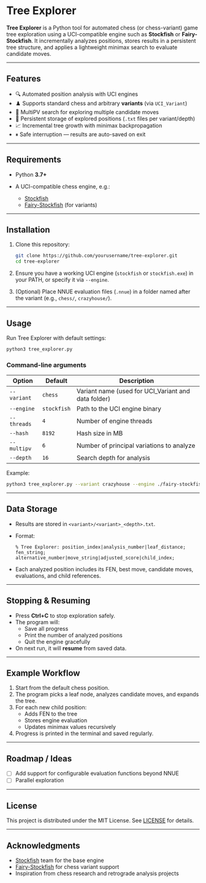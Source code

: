 # Tree Explorer

**Tree Explorer** is a Python tool for automated chess (or chess-variant) game tree exploration using a UCI-compatible engine such as **Stockfish** or **Fairy-Stockfish**.
It incrementally analyzes positions, stores results in a persistent tree structure, and applies a lightweight minimax search to evaluate candidate moves.

---

## Features

* 🔍 Automated position analysis with UCI engines
* ♟️ Supports standard chess and arbitrary **variants** (via `UCI_Variant`)
* 🧠 MultiPV search for exploring multiple candidate moves
* 💾 Persistent storage of explored positions (`.txt` files per variant/depth)
* 📈 Incremental tree growth with minimax backpropagation
* ⏸ Safe interruption — results are auto-saved on exit

---

## Requirements

* Python **3.7+**
* A UCI-compatible chess engine, e.g.:

  * [Stockfish](https://stockfishchess.org/download/)
  * [Fairy-Stockfish](https://github.com/fairy-stockfish/Fairy-Stockfish) (for variants)

---

## Installation

1. Clone this repository:

   ```bash
   git clone https://github.com/yourusername/tree-explorer.git
   cd tree-explorer
   ```

2. Ensure you have a working UCI engine (`stockfish` or `stockfish.exe`) in your PATH, or specify it via `--engine`.

3. (Optional) Place NNUE evaluation files (`.nnue`) in a folder named after the variant (e.g., `chess/`, `crazyhouse/`).

---

## Usage

Run Tree Explorer with default settings:

```bash
python3 tree_explorer.py
```

### Command-line arguments

| Option      | Default     | Description                                          |
| ----------- | ----------- | ---------------------------------------------------- |
| `--variant` | `chess`     | Variant name (used for UCI\_Variant and data folder) |
| `--engine`  | `stockfish` | Path to the UCI engine binary                        |
| `--threads` | `4`         | Number of engine threads                             |
| `--hash`    | `8192`      | Hash size in MB                                      |
| `--multipv` | `6`         | Number of principal variations to analyze            |
| `--depth`   | `16`        | Search depth for analysis                            |

Example:

```bash
python3 tree_explorer.py --variant crazyhouse --engine ./fairy-stockfish --threads 8 --hash 16384 --multipv 8 --depth 20
```

---

## Data Storage

* Results are stored in `<variant>/<variant>_<depth>.txt`.
* Format:

  ```
  % Tree Explorer: position_index|analysis_number|leaf_distance; fen_string; alternative_number|move_string|adjusted_score|child_index;
  ```
* Each analyzed position includes its FEN, best move, candidate moves, evaluations, and child references.

---

## Stopping & Resuming

* Press **Ctrl+C** to stop exploration safely.
* The program will:
  * Save all progress
  * Print the number of analyzed positions
  * Quit the engine gracefully
* On next run, it will **resume** from saved data.

---

## Example Workflow

1. Start from the default chess position.
2. The program picks a leaf node, analyzes candidate moves, and expands the tree.
3. For each new child position:
   * Adds FEN to the tree
   * Stores engine evaluation
   * Updates minimax values recursively
4. Progress is printed in the terminal and saved regularly.

---

## Roadmap / Ideas

* [ ] Add support for configurable evaluation functions beyond NNUE
* [ ] Parallel exploration

---

## License

This project is distributed under the MIT License.
See [LICENSE](LICENSE) for details.

---

## Acknowledgments

* [Stockfish](https://stockfishchess.org/) team for the base engine
* [Fairy-Stockfish](https://github.com/fairy-stockfish/Fairy-Stockfish) for chess variant support
* Inspiration from chess research and retrograde analysis projects
